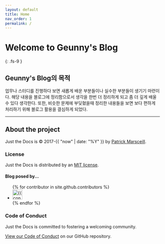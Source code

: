 ```yaml
---
layout: default
title: Home
nav_order: 1
permalink: /
---
```


# Welcome to Geunny's Blog
{: .fs-9 }

## Geunny's Blog의 목적

업무나 스터디를 진행하다 보면 새롭게 배운 부분들이나 실수한 부분들이 생기기 마련이다. 해당 내용을 블로그에 정리함으로서 생각을 한번 더 정리하게 되고 좀 더 깊게 배울 수 있다 생각한다. 또한, 비슷한 문제에 부딪혔을때 정리한 내용들을 보면 보다 편하게 처리하기 위해 블로그 활용을 결심하게 되었다. 

---

## About the project

Just the Docs is &copy; 2017-{{ "now" | date: "%Y" }} by [Patrick Marsceill](http://patrickmarsceill.com).

### License

Just the Docs is distributed by an [MIT license](https://github.com/pmarsceill/just-the-docs/tree/master/LICENSE.txt).

#### Blog posed by...

<ul class="list-style-none">
{% for contributor in site.github.contributors %}
  <li class="d-inline-block mr-1">
     <a href="{{ contributor.html_url }}"><img src="{{ contributor.avatar_url }}" width="32" height="32" alt="{{ contributor.login }}"/></a>
  </li>
{% endfor %}
</ul>

### Code of Conduct

Just the Docs is committed to fostering a welcoming community.

[View our Code of Conduct](https://github.com/pmarsceill/just-the-docs/tree/master/CODE_OF_CONDUCT.md) on our GitHub repository.
